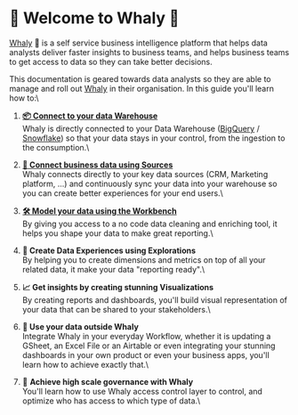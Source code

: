 # 👏 Welcome to Whaly 🐳

[Whaly](https://whaly.io) 🐳 is a self service business intelligence platform that helps data analysts deliver faster insights to business teams, and helps business teams to get access to data so they can take better decisions.

This documentation is geared towards data analysts so they are able to manage and roll out [Whaly](https://whaly.io) in their organisation. In this guide you'll learn how to:\


1. [**📦 Connect to your data Warehouse**  \
   ](warehouse/connect-your-warehouse.md)Whaly is directly connected to your Data Warehouse ([BigQuery](warehouse/google-bigquery/) / [Snowflake](warehouse/snowflake/)) so that your data stays in your control, from the ingestion to the consumption.\

2. [**🔌 Connect business data using Sources**\
   ](sources/how-sources-work.md)Whaly connects directly to your key data sources (CRM, Marketing platform, ...) and continuously sync your data into your warehouse so you can create better experiences for your end users.\

3. [**🛠 Model your data using the Workbench**](data-management/workbench/)\
   By giving you access to a no code data cleaning and enriching tool, it helps you shape your data to make great reporting.\

4. **👀 Create Data Experiences using Explorations**\
   By helping you to create dimensions and metrics on top of all your related data, it make your data "reporting ready".\

5. **📈 Get insights by creating stunning Visualizations**\
   By creating reports and dashboards, you'll build visual representation of your data that can be shared to your stakeholders.\

6. **🚀 Use your data outside Whaly**\
   Integrate Whaly in your everyday Workflow, whether it is updating a GSheet, an Excel File or an Airtable or even integrating your stunning dashboards in your own product or even your business apps, you'll learn how to achieve exactly that.\

7. 📜 **Achieve high scale governance with Whaly**\
   You'll learn how to use Whaly access control layer to control, and optimize who has access to which type of data.\
